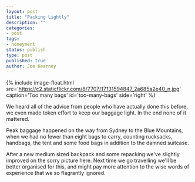 ```yaml
---
layout: post
title: "Packing Lightly"
description: ""
categories:
- post
tags:
- honeyment
status: publish
type: post
published: true
author: Joe Kearney
---
```


{% include image-float.html src='https://c2.staticflickr.com/8/7707/17131594847_2a685a2e40_n.jpg' caption='Too many bags' id='too-many-bags' side='right' %}

We heard all of the advice from people who have actually done this before, we even made token effort to keep our baggage light. In the end none of it mattered.

Peak baggage happened on the way from Sydney to the Blue Mountains, when we had no fewer than eight bags to carry, counting rucksacks, handbags, the tent and some food bags in addition to the damned suitcase.

After a new medium sized backpack and some repacking we've slightly improved on the sorry picture here. Next time we go travelling we'll be better organised for this, and might pay more attention to the wise words of experience that we so flagrantly ignored.
